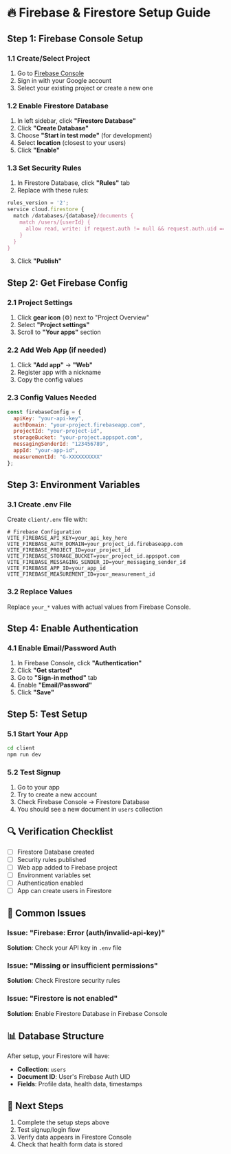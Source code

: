 # 🔥 Firebase & Firestore Setup Guide

## Step 1: Firebase Console Setup

### 1.1 Create/Select Project
1. Go to [Firebase Console](https://console.firebase.google.com/)
2. Sign in with your Google account
3. Select your existing project or create a new one

### 1.2 Enable Firestore Database
1. In left sidebar, click **"Firestore Database"**
2. Click **"Create Database"**
3. Choose **"Start in test mode"** (for development)
4. Select **location** (closest to your users)
5. Click **"Enable"**

### 1.3 Set Security Rules
1. In Firestore Database, click **"Rules"** tab
2. Replace with these rules:
```javascript
rules_version = '2';
service cloud.firestore {
  match /databases/{database}/documents {
    match /users/{userId} {
      allow read, write: if request.auth != null && request.auth.uid == userId;
    }
  }
}
```
3. Click **"Publish"**

## Step 2: Get Firebase Config

### 2.1 Project Settings
1. Click **gear icon** (⚙️) next to "Project Overview"
2. Select **"Project settings"**
3. Scroll to **"Your apps"** section

### 2.2 Add Web App (if needed)
1. Click **"Add app"** → **"Web"**
2. Register app with a nickname
3. Copy the config values

### 2.3 Config Values Needed
```javascript
const firebaseConfig = {
  apiKey: "your-api-key",
  authDomain: "your-project.firebaseapp.com",
  projectId: "your-project-id",
  storageBucket: "your-project.appspot.com",
  messagingSenderId: "123456789",
  appId: "your-app-id",
  measurementId: "G-XXXXXXXXXX"
};
```

## Step 3: Environment Variables

### 3.1 Create .env File
Create `client/.env` file with:
```env
# Firebase Configuration
VITE_FIREBASE_API_KEY=your_api_key_here
VITE_FIREBASE_AUTH_DOMAIN=your_project_id.firebaseapp.com
VITE_FIREBASE_PROJECT_ID=your_project_id
VITE_FIREBASE_STORAGE_BUCKET=your_project_id.appspot.com
VITE_FIREBASE_MESSAGING_SENDER_ID=your_messaging_sender_id
VITE_FIREBASE_APP_ID=your_app_id
VITE_FIREBASE_MEASUREMENT_ID=your_measurement_id
```

### 3.2 Replace Values
Replace `your_*` values with actual values from Firebase Console.

## Step 4: Enable Authentication

### 4.1 Enable Email/Password Auth
1. In Firebase Console, click **"Authentication"**
2. Click **"Get started"**
3. Go to **"Sign-in method"** tab
4. Enable **"Email/Password"**
5. Click **"Save"**

## Step 5: Test Setup

### 5.1 Start Your App
```bash
cd client
npm run dev
```

### 5.2 Test Signup
1. Go to your app
2. Try to create a new account
3. Check Firebase Console → Firestore Database
4. You should see a new document in `users` collection

## 🔍 Verification Checklist

- [ ] Firestore Database created
- [ ] Security rules published
- [ ] Web app added to Firebase project
- [ ] Environment variables set
- [ ] Authentication enabled
- [ ] App can create users in Firestore

## 🚨 Common Issues

### Issue: "Firebase: Error (auth/invalid-api-key)"
**Solution**: Check your API key in `.env` file

### Issue: "Missing or insufficient permissions"
**Solution**: Check Firestore security rules

### Issue: "Firestore is not enabled"
**Solution**: Enable Firestore Database in Firebase Console

## 📊 Database Structure

After setup, your Firestore will have:
- **Collection**: `users`
- **Document ID**: User's Firebase Auth UID
- **Fields**: Profile data, health data, timestamps

## 🎯 Next Steps

1. Complete the setup steps above
2. Test signup/login flow
3. Verify data appears in Firestore Console
4. Check that health form data is stored
